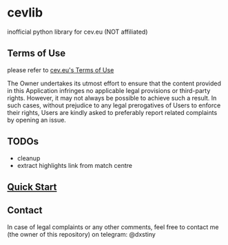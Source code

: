 # cevlib
inofficial python library for cev.eu (NOT affiliated)

## Terms of Use
please refer to [cev.eu's Terms of Use](https://www.cev.eu/terms-of-use/)

The Owner undertakes its utmost effort to ensure that the content provided in this Application infringes no applicable legal provisions or third-party rights. However, it may not always be possible to achieve such a result.
In such cases, without prejudice to any legal prerogatives of Users to enforce their rights, Users are kindly asked to preferably report related complaints by opening an issue.

## TODOs
- cleanup
- extract highlights link from match centre

## [Quick Start](https://github.com/dxstiny/cevlib/wiki)

## Contact
In case of legal complaints or any other comments, feel free to contact me (the owner of this repository) on telegram: @dxstiny
